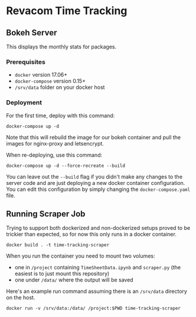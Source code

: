 # Revacom Time Tracking


## Bokeh Server
This displays the monthly stats for packages.

### Prerequisites

- `docker` version 17.06+
- `docker-compose` version 0.15+
- `/srv/data` folder on your docker host

### Deployment

For the first time, deploy with this command:
```
docker-compose up -d
```
Note that this will rebuild the image for our bokeh container and pull the images for nginx-proxy and letsencrypt.

When re-deploying, use this command:
```
docker-compose up -d --force-recreate --build
```
You can leave out the `--build` flag if you didn't make any changes to the server code and are just deploying a new docker container configuration.
You can edit this configuration by simply changing the `docker-compose.yaml` file.

## Running Scraper Job

Trying to support both dockerized and non-dockerized setups proved to be trickier than expected,
so for now this only runs in a docker container.

```
docker build . -t time-tracking-scraper
```

When you run the container you need to mount two volumes:

- one in `/project` containing `TimeSheetData.ipynb` and `scraper.py` (the easiest is to just mount this repository)
- one under `/data/` where the output will be saved

Here's an example run command assuming there is an `/srv/data` directory on the host.
```
docker run -v /srv/data:/data/ /project:$PWD time-tracking-scraper
```
